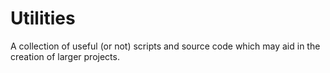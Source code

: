 # Utilities
A collection of useful (or not) scripts and source code which may aid in the
creation of larger projects.

